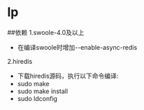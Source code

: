 # lp

##依赖
1.swoole-4.0及以上
* 在编译swoole时增加--enable-async-redis

2.hiredis
 * 下载hiredis源码，执行以下命令编译:
 * sudo make
 * sudo make install
 * sudo ldconfig
 
 